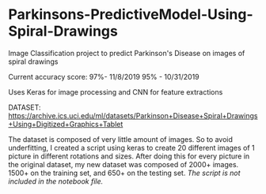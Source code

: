 # Parkinsons-PredictiveModel-Using-Spiral-Drawings
Image Classification project  to predict Parkinson's Disease on images of spiral drawings

Current accuracy score:  97%- 11/8/2019     95% - 10/31/2019

Uses Keras for image processing and CNN for feature extractions

DATASET: https://archive.ics.uci.edu/ml/datasets/Parkinson+Disease+Spiral+Drawings+Using+Digitized+Graphics+Tablet

The dataset is composed of very little amount of images. So to avoid underfitting, I created a script using keras to create 20 different images of 1 picture in different rotations and sizes. After doing this for every picture in the original dataset, my new dataset was composed of 2000+ images. 1500+ on the training set, and 650+ on the testing set.
*The script is not included in the notebook file.*
